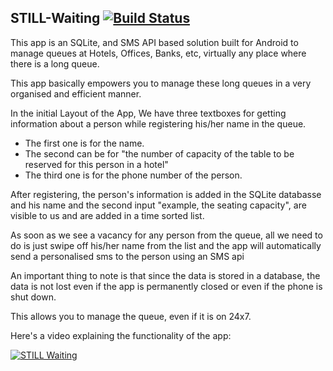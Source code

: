 ## STILL-Waiting  [![Build Status](https://travis-ci.org/siddharth2010/TestTravisAndroidApp.svg?branch=master)](https://travis-ci.org/siddharth2010/TestTravisAndroidApp)

This app is an SQLite, and SMS API based solution built for Android to manage queues at Hotels, Offices, Banks, etc, virtually any place where there is a long queue. 

This app basically empowers you to manage these long queues in a very organised and efficient manner. 

In the initial Layout of the App, We have three textboxes for getting information about a person while registering his/her name in the queue. 
* The first one is for the name.
* The second can be for "the number of capacity of the table to be reserved for this person in a hotel"
* The third one is for the phone number of the person.

After registering, the person's information is added in the SQLite databasse and his name and the second input "example, the seating capacity", are visible to us and are added in a time sorted list.

As soon as we see a vacancy for any person from the queue, all we need to do is just swipe off his/her name from the list and the app will automatically send a personalised sms to the person using an SMS api

An important thing to note is that since the data is stored in a database, the data is not lost even if the app is permanently closed or even if the phone is shut down. 

This allows you to manage the queue, even if it is on 24x7.

Here's a video explaining the functionality of the app:

[![STILL Waiting](https://img.youtube.com/vi/WiLAq2nQbDE/0.jpg)](https://youtu.be/WiLAq2nQbDE)
